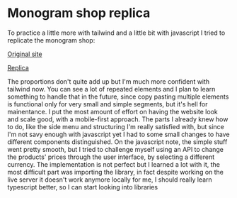# Monogram shop replica

To practice a little more with tailwind and a little bit with javascript I tried to replicate the monogram shop:

[Original site](https://monogramcc.com/shop/)

[Replica](https://monogram-shop-replica.vercel.app/)

The proportions don't quite add up but I'm much more confident with tailwind now. You can see a lot of repeated elements and I plan to learn something
to handle that in the future, since copy pasting multiple elements is functional only for very small and simple segments, but it's hell for 
mainentance. I put the most amount of effort on having the website look and scale good, with a mobile-first approach.
The parts I already knew how to do, like the side menu and structuring I'm really satisfied with, but since I'm not savy enough with javascript yet I
had to some small changes to have different components distinguished.
On the javascript note, the simple stuff went pretty smooth, but I tried to challenge myself using an API to change the products' prices through the
user interface, by selecting a different currency. The implementation is not perfect but I learned a lot with it, the most difficult part was 
importing the library, in fact despite working on the live server it doesn't work anymore locally for me, I should really learn typescript better, so
I can start looking into libraries
